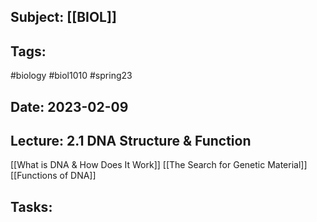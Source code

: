 ## Subject: [[BIOL]]
## Tags:
#biology #biol1010 #spring23 
## Date: 2023-02-09
## Lecture: 2.1 DNA Structure & Function

[[What is DNA & How Does It Work]]
[[The Search for Genetic Material]]
[[Functions of DNA]]

## Tasks: